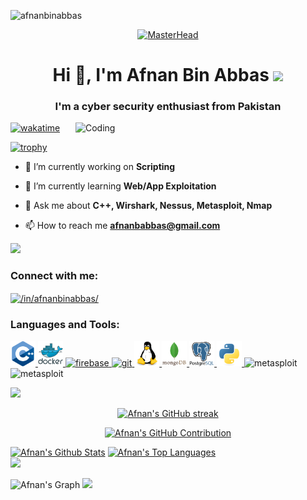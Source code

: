 <p align="left"> <img src="https://komarev.com/ghpvc/?username=afnanbinabbas&label=Profile%20views&color=0e75b6&style=flat" alt="afnanbinabbas" /> </p>

<div align="center">
  <a href="https://afnanbinabbas.io">
    <img src="https://media.tenor.com/zzntm2_9B3gAAAAC/hacker.gif" alt="MasterHead">
  </a>
</div>

<h1 align="center">Hi 👋, I'm Afnan Bin Abbas <img src="https://user-images.githubusercontent.com/73097560/115834477-dbab4500-a447-11eb-908a-139a6edaec5c.gif">
</h1>
<h3 align="center">I'm a cyber security enthusiast from Pakistan</h3>

<img align="right" alt="Coding" width="400" src="https://cdn.dribbble.com/users/1304577/screenshots/4032985/media/823d941d38b2784563d53dc45859fccd.gif">

[![wakatime](https://wakatime.com/badge/user/eebb3dd8-d9b2-40de-9b88-6fd6cac99dbc.svg)](https://wakatime.com/@eebb3dd8-d9b2-40de-9b88-6fd6cac99dbc)

[![trophy](https://github-profile-trophy.vercel.app/?username=afnanbinabbas&theme=juicyfresh)](https://github.com/ryo-ma/github-profile-trophy)

- 🔭 I’m currently working on **Scripting**

- 🌱 I’m currently learning **Web/App Exploitation**

- 💬 Ask me about **C++, Wirshark, Nessus, Metasploit, Nmap**

- 📫 How to reach me **afnanbabbas@gmail.com**
<img src="https://user-images.githubusercontent.com/73097560/115834477-dbab4500-a447-11eb-908a-139a6edaec5c.gif">
<h3 align="left">Connect with me:</h3>
<p align="left">
<a href="https://linkedin.com/in/afnanbinabbas/" target="blank"><img align="center" src="https://raw.githubusercontent.com/rahuldkjain/github-profile-readme-generator/master/src/images/icons/Social/linked-in-alt.svg" alt="/in/afnanbinabbas/" height="30" width="40" /></a>
</p>

<h3 align="left">Languages and Tools:</h3>
<p align="left"> <a href="https://www.w3schools.com/cpp/" target="_blank" rel="noreferrer"> <img src="https://raw.githubusercontent.com/devicons/devicon/master/icons/cplusplus/cplusplus-original.svg" alt="cplusplus" width="40" height="40"/> </a> <a href="https://www.docker.com/" target="_blank" rel="noreferrer"> <img src="https://raw.githubusercontent.com/devicons/devicon/master/icons/docker/docker-original-wordmark.svg" alt="docker" width="40" height="40"/> </a> <a href="https://firebase.google.com/" target="_blank" rel="noreferrer"> <img src="https://www.vectorlogo.zone/logos/firebase/firebase-icon.svg" alt="firebase" width="40" height="40"/> </a> <a href="https://git-scm.com/" target="_blank" rel="noreferrer"> <img src="https://www.vectorlogo.zone/logos/git-scm/git-scm-icon.svg" alt="git" width="40" height="40"/> </a> <a href="https://www.linux.org/" target="_blank" rel="noreferrer"> <img src="https://raw.githubusercontent.com/devicons/devicon/master/icons/linux/linux-original.svg" alt="linux" width="40" height="40"/> </a> <a href="https://www.mongodb.com/" target="_blank" rel="noreferrer"> <img src="https://raw.githubusercontent.com/devicons/devicon/master/icons/mongodb/mongodb-original-wordmark.svg" alt="mongodb" width="40" height="40"/> </a> <a href="https://www.postgresql.org" target="_blank" rel="noreferrer"> <img src="https://raw.githubusercontent.com/devicons/devicon/master/icons/postgresql/postgresql-original-wordmark.svg" alt="postgresql" width="40" height="40"/> </a> <a href="https://www.python.org" target="_blank" rel="noreferrer"> <img src="https://raw.githubusercontent.com/devicons/devicon/master/icons/python/python-original.svg" alt="python" width="40" height="40"/> </a> 
<a target="_blank" rel="noreferrer"> <img src="https://asset.brandfetch.io/idFlREP4Jj/idsR5UInMm.png?updated=1712244345166" alt="metasploit" width="40" height="40"/> </a> <a target="_blank" rel="noreferrer"> <img src="https://asset.brandfetch.io/idtNG2kbRU/idFFfnc7jH.jpeg?updated=1710689769294" alt="metasploit" width="40" height="40"/> </a> </p>
<img src="https://user-images.githubusercontent.com/73097560/115834477-dbab4500-a447-11eb-908a-139a6edaec5c.gif">
<p align="center">
  <a href="https://github.com/AfnanBinAbbas">
    <img src="https://github-readme-streak-stats.herokuapp.com/?user=afnanbinabbas&theme=radical&border=7F3FBF&background=0D1117" alt="Afnan's GitHub streak"/>
  </a>
</p>

<p align="center">
  <a href="https://github.com/AfnanBinAbbas">
    <img src="https://github-profile-summary-cards.vercel.app/api/cards/profile-details?username=afnanbinabbas&theme=radical" alt="Afnan's GitHub Contribution"/>
  </a>
</p>

<a> 
    <a href="https://github.com/AfnanBinAbbas"><img alt="Afnan's Github Stats" src="https://denvercoder1-github-readme-stats.vercel.app/api?username=afnanbinabbas&show_icons=true&count_private=true&theme=react&border_color=7F3FBF&bg_color=0D1117&title_color=F85D7F&icon_color=F8D866" height="192px" width="49.5%"/></a>
  <a href="https://github.com/alsiam"><img alt="Afnan's Top Languages" src="https://denvercoder1-github-readme-stats.vercel.app/api/top-langs/?username=afnanbinabbas&langs_count=8&layout=compact&theme=react&border_color=7F3FBF&bg_color=0D1117&title_color=F85D7F&icon_color=F8D866" height="192px" width="49.5%"/></a>
  <br/>
</a>
<img src="https://user-images.githubusercontent.com/73097560/115834477-dbab4500-a447-11eb-908a-139a6edaec5c.gif">

![Afnan's Graph](https://github-readme-activity-graph.vercel.app/graph?username=afnanbinabbas&custom_title=Afnan's%20GitHub%20Activity%20Graph&bg_color=0D1117&color=7F3FBF&line=7F3FBF&point=7F3FBF&area_color=FFFFFF&title_color=FFFFFF&area=true)
<img src="https://user-images.githubusercontent.com/73097560/115834477-dbab4500-a447-11eb-908a-139a6edaec5c.gif">
